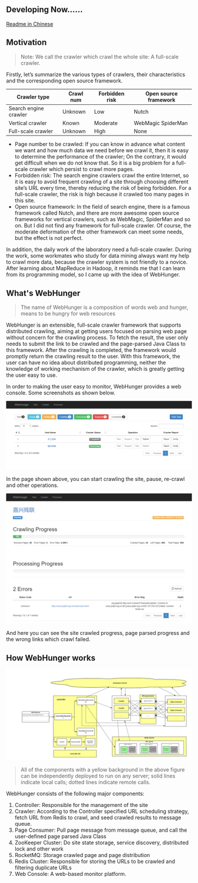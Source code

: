 ## Developing Now......

[Readme in Chinese](https://github.com/jerry-sc/webhunger/blob/master/README-ZH.md)

## Motivation

> Note: We call the crawler which crawl the whole site: A full-scale crawler.

Firstly, let’s summarize the various types of crawlers, their characteristics and the corresponding open source framework.

Crawler type | Crawl num | Forbidden risk | Open source framework
---|---|---|---
Search engine crawler | Unknown | Low | Nutch
Vertical crawler | Known | Moderate | WebMagic SpiderMan
Full-scale crawler | Unknown | High | None

- Page number to be crawled: If you can know in advance what content we want and how much data we need before we crawl it, then it is easy to determine the performance of the crawler; On the contrary, it would get difficult when we do not know that. So it is a big problem for a full-scale crawler which persist to crawl more pages.
- Forbidden risk: The search engine crawlers crawl the entire Internet, so it is easy to avoid frequent crawling of a site through choosing different site’s URL every time, thereby reducing the risk of being forbidden. For a full-scale crawler, the risk is high because it crawled too many pages in this site.
- Open source framework: In the field of search engine, there is a famous framework called Nutch, and there are more awesome open source frameworks for vertical crawlers, such as WebMagic, SpiderMan and so on. But I did not find any framework for full-scale crawler. Of course, the moderate deformation of the other framework can meet some needs, but the effect is not perfect.

In addition, the daily work of the laboratory need a full-scale crawler. During the work, some workmates who study for data mining always want my help to crawl more data, because the crawler system is not friendly to a novice. After learning about MapReduce in Hadoop, it reminds me that I can learn from its programming model, so I came up with the idea of WebHunger.

## What's WebHunger

> The name of WebHunger is a composition of words web and hunger, means to be hungry for web resources

WebHunger is an extensible, full-scale crawler framework that supports distributed crawling, aiming at getting users focused on parsing web page without concern for the crawling process. To fetch the result, the user only needs to submit the link to be crawled and the page-parsed Java Class to this framework. After the crawling is completed, the framework would promptly return the crawling result to the user. With this framework, the user can have no idea about distributed programming, neither the knowledge of working mechanism of the crawler, which is greatly getting the user easy to use.

In order to making the user easy to monitor, WebHunger provides a web console. Some screenshots as shown below.

![image](https://github.com/jerry-sc/webhunger/blob/master/doc/screenshot/hosts_control.png?raw=true)

In the page shown above, you can start crawling the site, pause, re-crawl and other operations.

![image](https://raw.githubusercontent.com/jerry-sc/webhunger/master/doc/screenshot/host_progress.png)

And here you can see the site crawled progress, page parsed progress and the wrong links which crawl failed.

## How WebHunger works

![image](https://github.com/jerry-sc/webhunger/blob/master/doc/screenshot/arch.png?raw=true)

> All of the components with a yellow background in the above figure can be independently deployed to run on any server; solid lines indicate local calls; dotted lines indicate remote calls.

WebHunger consists of the following major components:
1. Controller: Responsible for the management of the site
2. Crawler: According to the Controller specified URL scheduling strategy, fetch URL from Redis to crawl, and seed crawled results to message queue.
3. Page Consumer: Pull page message from message queue, and call the user-defined page parsed Java Class
4. ZooKeeper Cluster: Do site state storage, service discovery, distributed lock and other work
5. RocketMQ: Storage crawled page and page distribution
6. Redis Cluster: Responsible for storing the URLs to be crawled and filtering duplicate URLs
7. Web Console: A web-based monitor platform.
